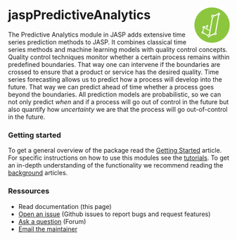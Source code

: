 # jaspPredictiveAnalytics <img src="man/figures/JASP_logo.svg" align="right" width="80"/>

The Predictive Analytics module in JASP adds extensive time series prediction methods to JASP. It combines classical time series methods and machine learning models with quality control concepts. Quality control techniques monitor whether a certain process remains within predefined boundaries. That way one can intervene if the boundaries are crossed to ensure that a product or service has the desired quality. Time series forecasting allows us to predict how a process will develop into the future. That way we can predict ahead of time whether a process goes beyond the boundaries. All prediction models are probabilistic, so we can not only predict _when_ and if a process will go out of control in the future but also quantify how _uncertainty_ we are that the process will go out-of-control in the future.

### Getting started
To get a general overview of the package read the [Getting Started](articles/getting_started.html) article. For specific instructions on how to use this modules see the [tutorials](articles/tutorials.html). To get an in-depth understanding of the functionality we recommend reading the [background](articles/background.html) articles.

### Ressources
- Read documentation (this page)
- [Open an issue](https://jasp-stats.org/feature-requests-bug-reports/) (Github issues to report bugs and request features)
- [Ask a question](https://forum.cogsci.nl/index.php?p=/categories/jasp-bayesfactor) (Forum)
- [Email the maintainer](mailto:)

